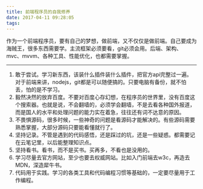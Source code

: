 ```yaml
---
title: 前端程序员的自我修养
date: 2017-04-11 09:28:05
tags:
---
```

作为一个前端程序员，要有自己的梦想，做前端，又不仅仅是做前端。自己要成为海贼王，很多东西需要学。主流框架必须要看，git必须会用。后端、架构、mvc、mvvm、各种工具、性能优化，也都需要掌握。
* * *
1. 敢于尝试。学习新东西，该装什么插件装什么插件，把官方api完整过一遍。对于前端来讲，nodejs，git都是可以随便搞的。只要电脑有备份，就不怕丢，怕的是不学习。
2. 毅然决然的放弃百度。不要对百度心存幻想，在程序员的世界里，没有百度这个搜索器。也就是说，不会翻墙的，必须学会翻墙，不是去看各种国外报道，而是国人的水平和处理问题的能力实在着急，往往还有词不达意的原因。
3. 不畏惧源码，很多时候，一些神奇的问题是看源码才能解决的。有些源码需要熟悉掌握，大部分源码只要能看懂就行了。
4. 坚持记录。不管是遇到的代码感悟，还是踩过的坑，还是一些疑惑。都需要记在云笔记里，以后能整理知识点。
5. 坚持看书。看书，而不是买书。买再多，不看也是没用的。
6. 学习尽量去官方网站，至少也要去权威网站。比如入门前端去w3c，再造去MDN，深造犀牛书。
7. 代码用于实践。学习的各类工具和代码编程习惯等基础的，一定要尽量用于工作编程。
